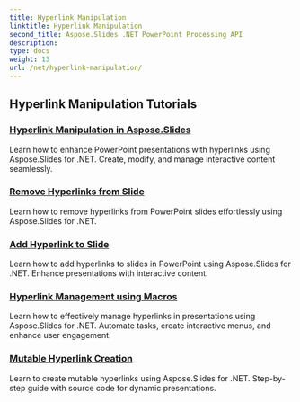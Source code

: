 ```yaml
---
title: Hyperlink Manipulation
linktitle: Hyperlink Manipulation
second_title: Aspose.Slides .NET PowerPoint Processing API
description: 
type: docs
weight: 13
url: /net/hyperlink-manipulation/
---
```


## Hyperlink Manipulation Tutorials
### [Hyperlink Manipulation in Aspose.Slides](./hyperlink-manipulation/)
Learn how to enhance PowerPoint presentations with hyperlinks using Aspose.Slides for .NET. Create, modify, and manage interactive content seamlessly.
### [Remove Hyperlinks from Slide](./remove-hyperlinks/)
Learn how to remove hyperlinks from PowerPoint slides effortlessly using Aspose.Slides for .NET.
### [Add Hyperlink to Slide](./add-hyperlink/)
Learn how to add hyperlinks to slides in PowerPoint using Aspose.Slides for .NET. Enhance presentations with interactive content.
### [Hyperlink Management using Macros](./macro-hyperlink/)
Learn how to effectively manage hyperlinks in presentations using Aspose.Slides for .NET. Automate tasks, create interactive menus, and enhance user engagement.
### [Mutable Hyperlink Creation](./mutable-hyperlink/)
Learn to create mutable hyperlinks using Aspose.Slides for .NET. Step-by-step guide with source code for dynamic presentations.